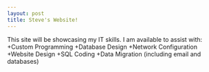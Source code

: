 ```yaml
---
layout: post
title: Steve's Website!
---
```


This site will be showcasing my IT skills.
I am available to assist with:
  +Custom Programming
  +Database Design
  +Network Configuration
  +Website Design
  +SQL Coding
  +Data Migration (including email and databases)
